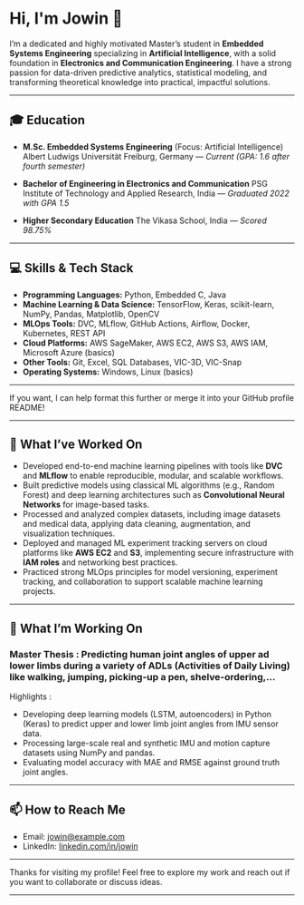 

# Hi, I'm Jowin 👋

I’m a dedicated and highly motivated Master’s student in **Embedded Systems Engineering** specializing in **Artificial Intelligence**, with a solid foundation in **Electronics and Communication Engineering**. I have a strong passion for data-driven predictive analytics, statistical modeling, and transforming theoretical knowledge into practical, impactful solutions.

---

## 🎓 Education

* **M.Sc. Embedded Systems Engineering** (Focus: Artificial Intelligence)
  Albert Ludwigs Universität Freiburg, Germany — *Current (GPA: 1.6 after fourth semester)*

* **Bachelor of Engineering in Electronics and Communication**
  PSG Institute of Technology and Applied Research, India — *Graduated 2022 with GPA 1.5*

* **Higher Secondary Education**
  The Vikasa School, India — *Scored 98.75%*

---

## 💻 Skills & Tech Stack

* **Programming Languages:** Python, Embedded C, Java
* **Machine Learning & Data Science:** TensorFlow, Keras, scikit-learn, NumPy, Pandas, Matplotlib, OpenCV
* **MLOps Tools:** DVC, MLflow, GitHub Actions, Airflow, Docker, Kubernetes, REST API
* **Cloud Platforms:** AWS SageMaker, AWS EC2, AWS S3, AWS IAM, Microsoft Azure (basics)
* **Other Tools:** Git, Excel, SQL Databases, VIC-3D, VIC-Snap
* **Operating Systems:** Windows, Linux (basics)

---

If you want, I can help format this further or merge it into your GitHub profile README!

---

## 🚀 What I’ve Worked On

* Developed end-to-end machine learning pipelines with tools like **DVC** and **MLflow** to enable reproducible, modular, and scalable workflows.
* Built predictive models using classical ML algorithms (e.g., Random Forest) and deep learning architectures such as **Convolutional Neural Networks** for image-based tasks.
* Processed and analyzed complex datasets, including image datasets and medical data, applying data cleaning, augmentation, and visualization techniques.
* Deployed and managed ML experiment tracking servers on cloud platforms like **AWS EC2** and **S3**, implementing secure infrastructure with **IAM roles** and networking best practices.
* Practiced strong MLOps principles for model versioning, experiment tracking, and collaboration to support scalable machine learning projects.

---


## 🔭 What I’m Working On

### Master Thesis : Predicting human joint angles of upper ad lower limbs during a variety of ADLs (Activities of Daily Living) like walking, jumping, picking-up a pen, shelve-ordering,...
Highlights :
* Developing deep learning models (LSTM, autoencoders) in Python (Keras) to predict upper and lower limb joint angles from IMU sensor data.
* Processing large-scale real and synthetic IMU and motion capture datasets using NumPy and pandas.
* Evaluating model accuracy with MAE and RMSE against ground truth joint angles.

---

## 📫 How to Reach Me

* Email: [jowin@example.com](mailto:jowin@example.com)
* LinkedIn: [linkedin.com/in/jowin](https://www.linkedin.com/in/jowin-henry/)


---


Thanks for visiting my profile! Feel free to explore my work and reach out if you want to collaborate or discuss ideas.



---






